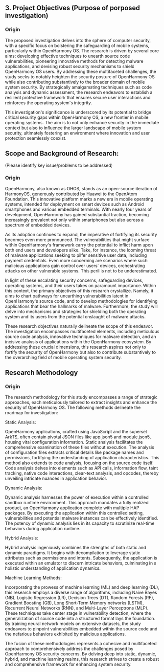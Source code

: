 ## 3. Project Objectives (Purpose of porposed investigation)

### Origin
The proposed investigation delves into the sphere of computer security, with a specific focus on bolstering the safeguarding of mobile systems, particularly within OpenHarmony OS. The research is driven by several core aims: developing effective techniques to unearth source code vulnerabilities, pioneering innovative methods for detecting malware applications, and devising robust security mechanisms to shield OpenHarmony OS users. By addressing these multifaceted challenges, the study seeks to notably heighten the security posture of OpenHarmony OS while also contributing substantively to the broader domain of mobile system security. By strategically amalgamating techniques such as code analysis and dynamic assessment, the research endeavors to establish a resilient protective framework that ensures secure user interactions and reinforces the operating system's integrity.

This investigation's significance is underscored by its potential to bridge critical security gaps within OpenHarmony OS, a new frontier in mobile operating systems. The aim is to not only enhance security in the immediate context but also to influence the larger landscape of mobile system security, ultimately fostering an environment where innovation and user protection seamlessly coexist.

## Scope and Background of Research: 
(Please identify key issue/problems to be addressed)

### Origin
OpenHarmony, also known as OHOS, stands as an open-source iteration of HarmonyOS, generously contributed by Huawei to the OpenAtom Foundation. This innovative platform marks a new era in mobile operating systems, intended for deployment on smart devices such as Android smartphones and various embedded terminals. With nearly four years of development, OpenHarmony has gained substantial traction, becoming increasingly prevalent not only within smartphones but also across a spectrum of embedded devices.

As its adoption continues to expand, the imperative of fortifying its security becomes even more pronounced. The vulnerabilities that might surface within OpenHarmony's framework carry the potential to inflict harm upon both end users and developers alike. Take, for instance, the looming threat of malware applications seeking to pilfer sensitive user data, including payment credentials. Even more concerning are scenarios where such malicious applications gain control over users' devices, orchestrating attacks on other vulnerable systems. This peril is not to be underestimated.

In light of these escalating security concerns, safeguarding devices, operating systems, and their users takes on paramount importance. Within this context, the primary objectives of this research crystallize. Namely, it aims to chart pathways for unearthing vulnerabilities latent in OpenHarmony's source code, and to develop methodologies for identifying applications that bear the hallmarks of malware. Furthermore, the study will delve into mechanisms and strategies for shielding both the operating system and its users from the potential onslaught of malware attacks.

These research objectives naturally delineate the scope of this endeavor. The investigation encompasses multifaceted elements, including meticulous source code analysis, innovative techniques for malware detection, and an incisive analysis of applications within the OpenHarmony ecosystem. By addressing these crucial dimensions, this research aspires not only to fortify the security of OpenHarmony but also to contribute substantively to the overarching field of mobile operating system security.

## Research Methodology

### Origin

The research methodology for this study encompasses a range of strategic approaches, each meticulously tailored to extract insights and enhance the security of OpenHarmony OS. The following methods delineate the roadmap for investigation:

Static Analysis:

OpenHarmony applications, crafted using JavaScript and the superset ArkTS, often contain pivotal JSON files like app.json5 and module.json5, housing vital configuration information. Static analysis facilitates the comprehensive examination of these files without execution. The analysis of configuration files extracts critical details like package names and permissions, fortifying the understanding of application characteristics. This method also extends to code analysis, focusing on the source code itself. Code analysis delves into elements such as API calls, information flow, taint tracking, native code interactions, clear-text analysis, and opcodes, thereby unveiling intricate nuances in application behavior.

Dynamic Analysis:

Dynamic analysis harnesses the power of execution within a controlled sandbox runtime environment. This approach mandates a fully realized product, an OpenHarmony application complete with multiple HAP packages. By executing the application within this controlled setting, vulnerabilities and potential malware instances can be effectively identified. The potency of dynamic analysis lies in its capacity to scrutinize real-time behaviors during application runtime.

Hybrid Analysis:

Hybrid analysis ingeniously combines the strengths of both static and dynamic paradigms. It begins with decompilation to leverage static attributes such as permissions and intents. Subsequently, the application is executed within an emulator to discern intricate behaviors, culminating in a holistic understanding of application dynamics.

Machine Learning Methods:

Incorporating the prowess of machine learning (ML) and deep learning (DL), this research employs a diverse range of algorithms, including Naive Bayes (NB), Logistic Regression (LR), Decision Trees (DT), Random Forests (RF), Gradient Boosting (GB), Long Short-Term Memory networks (LSTM), Recurrent Neural Networks (RNN), and Multi-Layer Perceptrons (MLP). These techniques take center stage in vulnerability detection, where the generalization of source code into a structured format lays the foundation. By training neural network models on extensive datasets, the study endeavors to pinpoint vulnerabilities embedded within the source code and the nefarious behaviors exhibited by malicious applications.

The fusion of these methodologies represents a cohesive and multifaceted approach to comprehensively address the challenges posed by OpenHarmony OS security concerns. By delving deep into static, dynamic, hybrid, and machine learning realms, this research strives to create a robust and comprehensive framework for enhancing system security.